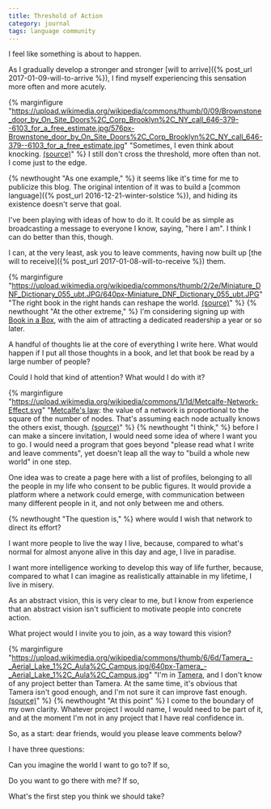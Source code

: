 ```yaml
---
title: Threshold of Action
category: journal
tags: language community
---
```


I feel like something is about to happen.

As I gradually develop a stronger and stronger [will to arrive]({% post_url 2017-01-09-will-to-arrive %}), I find myself experiencing this sensation more often and more acutely.

{% marginfigure "https://upload.wikimedia.org/wikipedia/commons/thumb/0/09/Brownstone_door_by_On_Site_Doors%2C_Corp_Brooklyn%2C_NY_call_646-379--6103_for_a_free_estimate.jpg/576px-Brownstone_door_by_On_Site_Doors%2C_Corp_Brooklyn%2C_NY_call_646-379--6103_for_a_free_estimate.jpg" "Sometimes, I even think about knocking. [(source)](https://commons.wikimedia.org/wiki/File:Brownstone_door_by_On_Site_Doors,_Corp_Brooklyn,_NY_call_646-379--6103_for_a_free_estimate.jpg)" %}
I still don't cross the threshold, more often than not. I come just to the edge.

{% newthought "As one example," %} it seems like it's time for me to publicize this blog. The original intention of it was to build a [common language]({% post_url 2016-12-21-winter-solstice %}), and hiding its existence doesn't serve that goal.

I've been playing with ideas of how to do it. It could be as simple as broadcasting a message to everyone I know, saying, "here I am". I think I can do better than this, though.

I can, at the very least, ask you to leave comments, having now built up [the will to receive]({% post_url 2017-01-08-will-to-receive %}) them.

{% marginfigure "https://upload.wikimedia.org/wikipedia/commons/thumb/2/2e/Miniature_DNF_Dictionary_055_ubt.JPG/640px-Miniature_DNF_Dictionary_055_ubt.JPG" "The right book in the right hands can reshape the world. [(source)](https://commons.wikimedia.org/wiki/File:Miniature_DNF_Dictionary_055_ubt.JPG)" %}
{% newthought "At the other extreme," %} I'm considering signing up with [Book in a Box](http://bookinabox.com/), with the aim of attracting a dedicated readership a year or so later.

A handful of thoughts lie at the core of everything I write here. What would happen if I put all those thoughts in a book, and let that book be read by a large number of people?

Could I hold that kind of attention? What would I do with it?

{% marginfigure "https://upload.wikimedia.org/wikipedia/commons/1/1d/Metcalfe-Network-Effect.svg" "[Metcalfe's law](https://en.wikipedia.org/wiki/Metcalfe%27s_law): the value of a network is proportional to the square of the number of nodes. That's assuming each node actually knows the others exist, though. [(source)](https://commons.wikimedia.org/wiki/File:Metcalfe-Network-Effect.svg)" %}
{% newthought "I think," %} before I can make a sincere invitation, I would need some idea of where I want you to go. I would need a program that goes beyond "please read what I write and leave comments", yet doesn't leap all the way to "build a whole new world" in one step.

One idea was to create a page here with a list of profiles, belonging to all the people in my life who consent to be public figures. It would provide a platform where a network could emerge, with communication between many different people in it, and not only between me and others.

{% newthought "The question is," %} where would I wish that network to direct its effort?

I want more people to live the way I live, because, compared to what's normal for almost anyone alive in this day and age, I live in paradise.

I want more intelligence working to develop this way of life further, because, compared to what I can imagine as realistically attainable in my lifetime, I live in misery.

As an abstract vision, this is very clear to me, but I know from experience that an abstract vision isn't sufficient to motivate people into concrete action.

What project would I invite you to join, as a way toward this vision?

{% marginfigure "https://upload.wikimedia.org/wikipedia/commons/thumb/6/6d/Tamera_-_Aerial_Lake_1%2C_Aula%2C_Campus.jpg/640px-Tamera_-_Aerial_Lake_1%2C_Aula%2C_Campus.jpg" "I'm in [Tamera](http://www.tamera.org), and I don't know of any project better than Tamera. At the same time, it's obvious that Tamera isn't good enough, and I'm not sure it can improve fast enough. [(source)](https://commons.wikimedia.org/wiki/File:Tamera_-_Aerial_Lake_1,_Aula,_Campus.jpg)" %}
{% newthought "At this point" %} I come to the boundary of my own clarity. Whatever project I would name, I would need to be part of it, and at the moment I'm not in any project that I have real confidence in.

So, as a start: dear friends, would you please leave comments below?

I have three questions:

Can you imagine the world I want to go to? If so,

Do you want to go there with me? If so,

What's the first step you think we should take?
